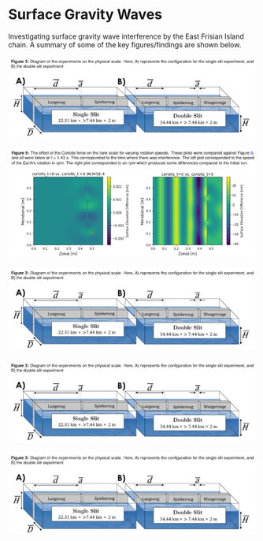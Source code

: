 # Surface Gravity Waves

Investigating surface gravity wave interference by the East Frisian Island chain. A summary of some of the key figures/findings are shown below.

<p align="center">
  <img src="https://github.com/cekaufho/surface-g-waves/blob/main/img/image1.png?raw=true" alt="Experimental Set-up"/><br><br>
  <img src="https://github.com/cekaufho/surface-g-waves/blob/main/img/image2.png?raw=true" alt="Effect of the Coriolis parameter"/><br><br>
  <img src="https://github.com/cekaufho/surface-g-waves/blob/main/img/image1.png?raw=true" alt="Effect of bottom friction"/><br><br>
  <img src="https://github.com/cekaufho/surface-g-waves/blob/main/img/image1.png?raw=true" alt="Interference patterns"/><br><br>
  <img src="https://github.com/cekaufho/surface-g-waves/blob/main/img/image1.png?raw=true" alt="Physical scale simulation"/>
</p>
